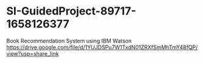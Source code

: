 # SI-GuidedProject-89717-1658126377
Book Recommendation System using IBM Watson
https://drive.google.com/file/d/1YUJDSPu7W1TxdN01ZRXfSmMhTmY48fQP/view?usp=share_link
